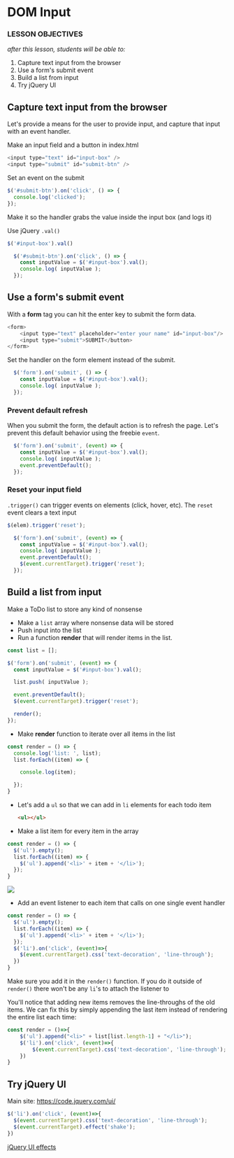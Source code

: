 # DOM Input

### LESSON OBJECTIVES
_after this lesson, students will be able to:_

1. Capture text input from the browser
1. Use a form's submit event
1. Build a list from input
1. Try jQuery UI

## Capture text input from the browser

Let's provide a means for the user to provide input, and capture that input with an event handler.

Make an input field and a button in index.html

```javascript
<input type="text" id="input-box" />
<input type="submit" id="submit-btn" />
```

Set an event on the submit

```javascript
$('#submit-btn').on('click', () => {
  console.log('clicked');
});
```

Make it so the handler grabs the value inside the input box (and logs it)

Use jQuery `.val()`

```javascript
$('#input-box').val()
```

```javascript
  $('#submit-btn').on('click', () => {
    const inputValue = $('#input-box').val();
    console.log( inputValue );
  });
```

## Use a form's submit event

With a **form** tag you can hit the enter key to submit the form data.

```javascript
<form>
    <input type="text" placeholder="enter your name" id="input-box"/>
    <input type="submit">SUBMIT</button>
</form>
```

Set the handler on the form element instead of the submit.

```javascript
  $('form').on('submit', () => {
    const inputValue = $('#input-box').val();
    console.log( inputValue );
  });
```

### Prevent default refresh

When you submit the form, the default action is to refresh the page. Let's prevent this default behavior using the freebie `event`.

```javascript
  $('form').on('submit', (event) => {
    const inputValue = $('#input-box').val();
    console.log( inputValue );
    event.preventDefault();
  });
```

### Reset your input field

`.trigger()` can trigger events on elements (click, hover, etc).  The `reset` event clears a text input

```javascript
$(elem).trigger('reset');
```

```javascript
  $('form').on('submit', (event) => {
    const inputValue = $('#input-box').val();
    console.log( inputValue );
    event.preventDefault();
    $(event.currentTarget).trigger('reset');
  });
```

## Build a list from input

Make a ToDo list to store any kind of nonsense

* Make a `list` array where nonsense data will be stored
* Push input into the list
* Run a function **render** that will render items in the list.

```javascript
const list = [];

$('form').on('submit', (event) => {
  const inputValue = $('#input-box').val();

  list.push( inputValue );

  event.preventDefault();
  $(event.currentTarget).trigger('reset');

  render();
});
```

* Make **render** function to iterate over all items in the list

```javascript
const render = () => {
  console.log('list: ', list);
  list.forEach((item) => {

    console.log(item);

  });
}
```

* Let's add a `ul` so that we can add in `li` elements for each todo item

  ```html
  <ul></ul>
  ```

* Make a list item for every item in the array

```javascript
const render = () => {
  $('ul').empty();
  list.forEach((item) => {    
    $('ul').append('<li>' + item + '</li>');
  });
}
```

![](https://i.imgur.com/vjQ2Bu9.png)

* Add an event listener to each item that calls on one single event handler

```javascript
const render = () => {
  $('ul').empty();
  list.forEach((item) => {    
    $('ul').append('<li>' + item + '</li>');
  });
  $('li').on('click', (event)=>{
    $(event.currentTarget).css('text-decoration', 'line-through');
  })
}
```

Make sure you add it in the `render()` function.  If you do it outside of `render()` there won't be any `li`'s to attach the listener to

You'll notice that adding new items removes the line-throughs of the old items.  We can fix this by simply appending the last item instead of rendering the entire list each time:

```javascript
const render = ()=>{
    $('ul').append("<li>" + list[list.length-1] + "</li>");
    $('li').on('click', (event)=>{
        $(event.currentTarget).css('text-decoration', 'line-through');
    })
}
```

## Try jQuery UI

Main site: https://code.jquery.com/ui/

```javascript
$('li').on('click', (event)=>{
  $(event.currentTarget).css('text-decoration', 'line-through');
  $(event.currentTarget).effect('shake');
})
```

[jQuery UI effects](http://api.jqueryui.com/1.10/category/effects/)
